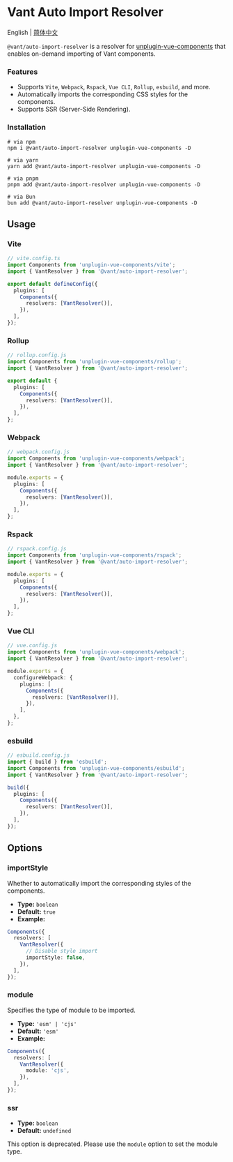 # Vant Auto Import Resolver

English | [简体中文](./README.zh-CN.md)

`@vant/auto-import-resolver` is a resolver for [unplugin-vue-components](https://github.com/unplugin/unplugin-vue-components) that enables on-demand importing of Vant components.

### Features

- Supports `Vite`, `Webpack`, `Rspack`, `Vue CLI`, `Rollup`, `esbuild`, and more.
- Automatically imports the corresponding CSS styles for the components.
- Supports SSR (Server-Side Rendering).

### Installation

```shell
# via npm
npm i @vant/auto-import-resolver unplugin-vue-components -D

# via yarn
yarn add @vant/auto-import-resolver unplugin-vue-components -D

# via pnpm
pnpm add @vant/auto-import-resolver unplugin-vue-components -D

# via Bun
bun add @vant/auto-import-resolver unplugin-vue-components -D
```

## Usage

### Vite

```ts
// vite.config.ts
import Components from 'unplugin-vue-components/vite';
import { VantResolver } from '@vant/auto-import-resolver';

export default defineConfig({
  plugins: [
    Components({
      resolvers: [VantResolver()],
    }),
  ],
});
```

### Rollup

```ts
// rollup.config.js
import Components from 'unplugin-vue-components/rollup';
import { VantResolver } from '@vant/auto-import-resolver';

export default {
  plugins: [
    Components({
      resolvers: [VantResolver()],
    }),
  ],
};
```

### Webpack

```ts
// webpack.config.js
import Components from 'unplugin-vue-components/webpack';
import { VantResolver } from '@vant/auto-import-resolver';

module.exports = {
  plugins: [
    Components({
      resolvers: [VantResolver()],
    }),
  ],
};
```

### Rspack

```ts
// rspack.config.js
import Components from 'unplugin-vue-components/rspack';
import { VantResolver } from '@vant/auto-import-resolver';

module.exports = {
  plugins: [
    Components({
      resolvers: [VantResolver()],
    }),
  ],
};
```

### Vue CLI

```ts
// vue.config.js
import Components from 'unplugin-vue-components/webpack';
import { VantResolver } from '@vant/auto-import-resolver';

module.exports = {
  configureWebpack: {
    plugins: [
      Components({
        resolvers: [VantResolver()],
      }),
    ],
  },
};
```

### esbuild

```ts
// esbuild.config.js
import { build } from 'esbuild';
import Components from 'unplugin-vue-components/esbuild';
import { VantResolver } from '@vant/auto-import-resolver';

build({
  plugins: [
    Components({
      resolvers: [VantResolver()],
    }),
  ],
});
```

## Options

### importStyle

Whether to automatically import the corresponding styles of the components.

- **Type:** `boolean`
- **Default:** `true`
- **Example:**

```ts
Components({
  resolvers: [
    VantResolver({
      // Disable style import
      importStyle: false,
    }),
  ],
});
```

### module

Specifies the type of module to be imported.

- **Type:** `'esm' | 'cjs'`
- **Default:** `'esm'`
- **Example:**

```ts
Components({
  resolvers: [
    VantResolver({
      module: 'cjs',
    }),
  ],
});
```

### ssr

- **Type:** `boolean`
- **Default:** `undefined`

This option is deprecated. Please use the `module` option to set the module type.
